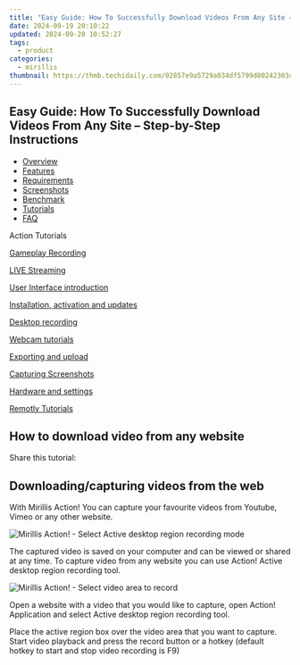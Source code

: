 ```yaml
---
title: "Easy Guide: How To Successfully Download Videos From Any Site – Step-by-Step Instructions"
date: 2024-09-19 20:10:22
updated: 2024-09-20 10:52:27
tags:
  - product
categories:
  - mirillis
thumbnail: https://thmb.techidaily.com/02857e9a5729a034df5799d80242303ce172ee6947ee8ec278b9096d58e3459c.jpg
---
```


## Easy Guide: How To Successfully Download Videos From Any Site – Step-by-Step Instructions

* [Overview](https://tools.techidaily.com/mirillis/products/)
* [Features](https://tools.techidaily.com/mirillis/products/)
* [Requirements](https://tools.techidaily.com/mirillis/products/)
* [Screenshots](https://tools.techidaily.com/mirillis/products/)
* [Benchmark](https://tools.techidaily.com/mirillis/products/)
* [Tutorials](https://tools.techidaily.com/mirillis/products/)
* [FAQ](https://tools.techidaily.com/mirillis/products/)

Action Tutorials

[Gameplay Recording](https://tools.techidaily.com/mirillis/products/) 

[LIVE Streaming](https://tools.techidaily.com/mirillis/products/) 

[User Interface introduction](https://tools.techidaily.com/mirillis/products/) 

[Installation, activation and updates](https://tools.techidaily.com/mirillis/products/) 

[Desktop recording](https://tools.techidaily.com/mirillis/products/) 

[Webcam tutorials](https://tools.techidaily.com/mirillis/products/) 

[Exporting and upload](https://tools.techidaily.com/mirillis/products/) 

[Capturing Screenshots](https://tools.techidaily.com/mirillis/products/) 

[Hardware and settings](https://tools.techidaily.com/mirillis/products/) 

[Remotly Tutorials](https://remotly.com/tutorials/getting-started-with-remotly-for-windows-pc) 

## How to download video from any website

  
 Share this tutorial:

##  Downloading/capturing videos from the web 

 With Mirillis Action! You can capture your favourite videos from Youtube, Vimeo or any other website. 

![Mirillis Action! - Select Active desktop region recording mode](https://mirillis.com/res/old/gfx/tutorials/howto/dv2.png) 

 The captured video is saved on your computer and can be viewed or shared at any time. To capture video from any website you can use Action! Active desktop region recording tool.

![Mirillis Action! - Select video area to record](https://mirillis.com/res/old/gfx/tutorials/howto/dw1_webvideo.png) 

 Open a website with a video that you would like to capture, open Action! Application and select Active desktop region recording tool. 

 Place the active region box over the video area that you want to capture. Start video playback and press the record button or a hotkey (default hotkey to start and stop video recording is F9)

<ins class="adsbygoogle"
     style="display:block"
     data-ad-format="autorelaxed"
     data-ad-client="ca-pub-7571918770474297"
     data-ad-slot="1223367746"></ins>



<ins class="adsbygoogle"
     style="display:block"
     data-ad-client="ca-pub-7571918770474297"
     data-ad-slot="8358498916"
     data-ad-format="auto"
     data-full-width-responsive="true"></ins>
